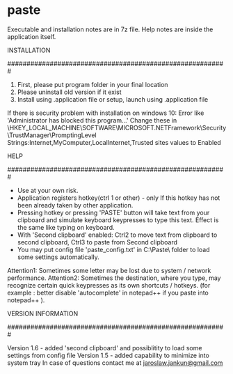 # paste
Executable and installation notes are in 7z file. Help notes are inside the application itself.

INSTALLATION

#########################################################

1) First, please put program folder in your final location
2) Please uninstall old version if it exist
3) Install using .application file or setup, launch using .application file

If there is security problem with installation on windows 10:
Error like 'Administrator has blocked this program...'
Change these in \HKEY_LOCAL_MACHINE\SOFTWARE\MICROSOFT\.NETFramework\Security\TrustManager\PromptingLevel 
Strings:Internet,MyComputer,LocalInternet,Trusted sites values to Enabled

HELP

#########################################################

- Use at your own risk.
- Application registers hotkey(ctrl  1 or other) - only If this hotkey has not been already taken by other application. 
- Pressing hotkey or pressing 'PASTE' button will take text from your clipboard and simulate keyboard keypresses to type this text. Effect is the same like typing on keyboard. 
- With 'Second clipboard' enabled: Ctrl2 to move text from clipboard to second clipboard, Ctrl3 to paste from Second clipboard 
- You may put config file 'paste_config.txt' in C:\Paste\ folder to load some settings automatically.

Attention1: Sometimes some letter may be lost due to system / network performance. 
Attention2: Sometimes the destination, where you type, may recognize certain quick keypresses as its own shortcuts / hotkeys. (for example : better disable 'autocomplete' in notepad++ if you paste into notepad++ ). 

VERSION INFORMATION

#########################################################

Version 1.6 - added 'second clipboard' and possiblitity to load some settings from config file
Version 1.5 - added capability to minimize into system tray
In case of questions contact me at jaroslaw.jankun@gmail.com
